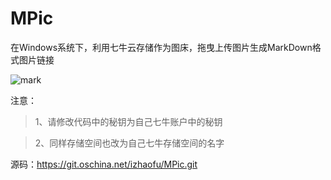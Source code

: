# MPic
在Windows系统下，利用七牛云存储作为图床，拖曳上传图片生成MarkDown格式图片链接

![mark](http://image.lzhaofu.cn/blog/2016-09-19/092226916)

注意：
>1、请修改代码中的秘钥为自己七牛账户中的秘钥

>2、同样存储空间也改为自己七牛存储空间的名字

源码：https://git.oschina.net/izhaofu/MPic.git

